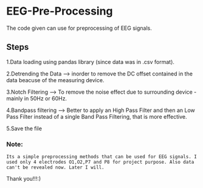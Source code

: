 # EEG-Pre-Processing

The code given can use for preprocessing of EEG signals.

## Steps
1.Data loading using pandas library (since data was in .csv format).


2.Detrending the Data --> inorder to remove the DC offset contained in the data beacuse of the measuring device.


3.Notch Filtering --> To remove the noise effect due to surrounding device - mainly in 50Hz or 60Hz.


4.Bandpass filtering --> Better to apply an High Pass Filter and then an Low Pass Filter instead of a single Band Pass Filtering,     that is more effective.
               
               
5.Save the file

### Note: 
    Its a simple preprocessing methods that can be used for EEG signals. I used only 4 electrodes O1,O2,P7 and P8 for project purpose. Also data can't be revealed now. Later I will. 
    
 Thank you!!!:)

